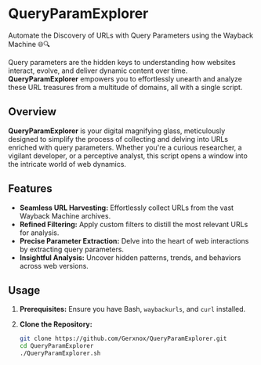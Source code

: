 # QueryParamExplorer


Automate the Discovery of URLs with Query Parameters using the Wayback Machine 🌐🔍

Query parameters are the hidden keys to understanding how websites interact, evolve, and deliver dynamic content over time. **QueryParamExplorer** empowers you to effortlessly unearth and analyze these URL treasures from a multitude of domains, all with a single script.

## Overview

**QueryParamExplorer** is your digital magnifying glass, meticulously designed to simplify the process of collecting and delving into URLs enriched with query parameters. Whether you're a curious researcher, a vigilant developer, or a perceptive analyst, this script opens a window into the intricate world of web dynamics.

## Features

- **Seamless URL Harvesting:** Effortlessly collect URLs from the vast Wayback Machine archives.
- **Refined Filtering:** Apply custom filters to distill the most relevant URLs for analysis.
- **Precise Parameter Extraction:** Delve into the heart of web interactions by extracting query parameters.
- **Insightful Analysis:** Uncover hidden patterns, trends, and behaviors across web versions.

## Usage

1. **Prerequisites:** Ensure you have Bash, `waybackurls`, and `curl` installed.
2. **Clone the Repository:**

   ```bash
   git clone https://github.com/Gerxnox/QueryParamExplorer.git
   cd QueryParamExplorer
   ./QueryParamExplorer.sh
